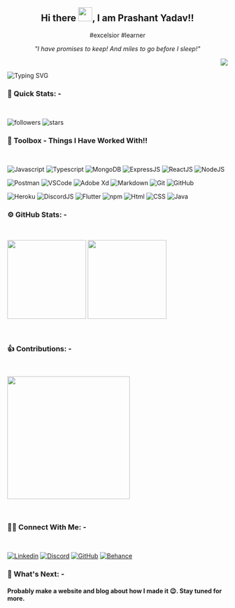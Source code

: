 <div align="center"> 
    <h2>Hi there <img src="https://raw.githubusercontent.com/MartinHeinz/MartinHeinz/master/wave.gif" width="32px">, I am Prashant Yadav!! 
    </h2>
</div>

<div>
  <span>
    <p align="center"> #excelsior #learner</p>
    <p align="center"><i>"I have promises to keep! And miles to go before I sleep!"</i></p>
    <p align="right"> <img src="https://komarev.com/ghpvc/?username=prashantyadav1397&label=Profile%20views&color=blue&style=flat-square" /></p> 
  </span>
</div>

![Typing SVG](https://readme-typing-svg.herokuapp.com?color=2b8ce2&size=20&lines=Full+Stack+Developer;UI/UX+Designer;Computer+Science+Student;Technology+Enthusiast;Always+Learning+New+Things;And+A+Proud+Indian....)

### 👀 Quick Stats: - 
<br>

![followers](https://img.shields.io/github/followers/prashantyadav1397?style=for-the-badge&logo=github&labelColor=black) 
![stars](https://img.shields.io/github/stars/prashantyadav1397?style=for-the-badge&logo=github&labelColor=black)
<br>

### 🧰 Toolbox - Things I Have Worked With!!
<br>

![Javascript](https://img.shields.io/badge/-Javascript-black?labelColor=black&style=for-the-badge&logo=Javascript&color=black)
![Typescript](https://img.shields.io/badge/-Typescript-black?labelColor=black&style=for-the-badge&logo=Typescript&color=black)
![MongoDB](https://img.shields.io/badge/-MongoDB-black?labelColor=black&style=for-the-badge&logo=mongodb&color=black)
![ExpressJS](https://img.shields.io/badge/-ExpressJS-black?labelColor=black&style=for-the-badge&logo=express&color=black)
![ReactJS](https://img.shields.io/badge/-ReactJS-black?labelColor=black&style=for-the-badge&logo=react&color=black)
![NodeJS](https://img.shields.io/badge/-NodeJS-black?labelColor=black&style=for-the-badge&logo=node.js&color=black)
<br>

![Postman](https://img.shields.io/badge/-Postman-black?labelColor=black&style=for-the-badge&logo=Postman&color=black)
![VSCode](https://img.shields.io/badge/-VSCode-black?labelColor=black&style=for-the-badge&logo=VisualStudioCode&color=black)
![Adobe Xd](https://img.shields.io/badge/-Adobe%20Xd-black?labelColor=black&style=for-the-badge&logo=AdobeXd&color=black)
![Markdown](https://img.shields.io/badge/-Markdown-black?labelColor=black&style=for-the-badge&logo=Markdown&color=black)
![Git](https://img.shields.io/badge/-Git-black?labelColor=black&style=for-the-badge&logo=Git&color=black)
![GitHub](https://img.shields.io/badge/-GitHub-black?labelColor=black&style=for-the-badge&logo=GitHub&color=black)
<br>

![Heroku](https://img.shields.io/badge/-Heroku-black?labelColor=black&style=for-the-badge&logo=Heroku&color=black)
![DiscordJS](https://img.shields.io/badge/-Discord%20JS-black?labelColor=black&style=for-the-badge&logo=discord.js&color=black)
![Flutter](https://img.shields.io/badge/-Flutter-black?labelColor=black&style=for-the-badge&logo=Flutter&color=black)
![npm](https://img.shields.io/badge/-npm-black?labelColor=black&style=for-the-badge&logo=npm&color=black)
![Html](https://img.shields.io/badge/-Html-black?labelColor=black&style=for-the-badge&logo=HTML5&color=black)
![CSS](https://img.shields.io/badge/-CSS-black?labelColor=black&style=for-the-badge&logo=CSS3&color=black)
![Java](https://img.shields.io/badge/-java-black?labelColor=black&style=for-the-badge&logo=java&color=black)

### ⚙️ GitHub Stats: - 
<br>
<p align="left"> 
  <img height="180em" src="https://github-readme-stats-eight-theta.vercel.app/api?username=prashantyadav1397&show_icons=true&theme=algolia&include_all_commits=true&count_private=false"/>
  <img height="180em" src="https://github-readme-stats-eight-theta.vercel.app/api/top-langs/?username=prashantyadav1397&layout=compact&langs_count=20&theme=algolia"/>
</p>
<br>

### 👍 Contributions: - 
<br>
<p align="left">
  <img height="280em" src="https://activity-graph.herokuapp.com/graph?username=prashantyadav1397&theme=github&hide_border=true&area=true"/>
</p>
<br>

### 🤝🏻 Connect With Me: -
<br>

[![Linkedin](https://img.shields.io/badge/-LinkedIn-black?labelColor=black&style=for-the-badge&logo=linkedin&color=black)](https://www.linkedin.com/in/prashant-yadav-2904b6169/)
[![Discord](https://img.shields.io/badge/-Discord-black?labelColor=black&style=for-the-badge&logo=discord&color=black)](https://discordapp.com/users/892679015138209792/)
[![GitHub](https://img.shields.io/badge/-GitHub-black?labelColor=black&style=for-the-badge&logo=github&color=black)](https://github.com/prashantyadav1397)
[![Behance](https://img.shields.io/badge/-Behance-black?labelColor=black&style=for-the-badge&logo=behance&color=black)](https://www.behance.net/prashantyadav4)
<br>

### 🤔 What's Next: -
<h4>Probably make a website and blog about how I made it 😉. Stay tuned for more.</h4>
